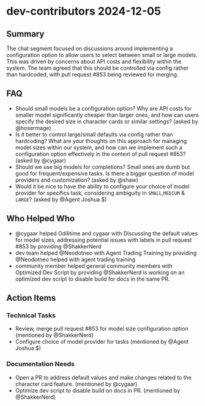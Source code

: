 # dev-contributors 2024-12-05

## Summary
The chat segment focused on discussions around implementing a configuration option to allow users to select between small or large models. This was driven by concerns about API costs and flexibility within the system. The team agreed that this should be controlled via config rather than hardcoded, with pull request #853 being reviewed for merging.

## FAQ
- Should small models be a configuration option? Why are API costs for smaller model significantly cheaper than larger ones, and how can users specify the desired size in character cards or similar settings? (asked by @hosermage)
- Is it better to control large/small defaults via config rather than hardcoding? What are your thoughts on this approach for managing model sizes within our system, and how can we implement such a configuration option effectively in the context of pull request #853? (asked by @cygaar)
- Should we use big models for completions? Small ones are dumb but good for frequent/expensive tasks. Is there a bigger question of model providers and customization? (asked by @shaw)
- Would it be nice to have the ability to configure your choice of model provider for specifics task, considering ambiguity in `SMALL`,`MEDIUM` & `LARGE`? (asked by @Agent Joshua $)

## Who Helped Who
- @cygaar helped Odilitime and cygaar with Discussing the default values for model sizes, addressing potential issues with labels in pull request #853 by providing @ShakkerNerd
- dev team helped @Neodotneo with Agent Trading Training by providing @Neodotneo helped with agent trading training
- community member helped general community members with Optimized Dev Script by providing @ShakkerNerd is working on an optimized dev script to disable build for docs in the same PR.

## Action Items

### Technical Tasks
- Review, merge pull request #853 for model size configuration option (mentioned by @ShakkerNerd)
- Configure choice of model provider for tasks (mentioned by @Agent Joshua $)

### Documentation Needs
- Open a PR to address default values and make changes related to the character card feature. (mentioned by @cygaar)
- Optimize dev script to disable build on docs in PR. (mentioned by @ShakkerNerd)